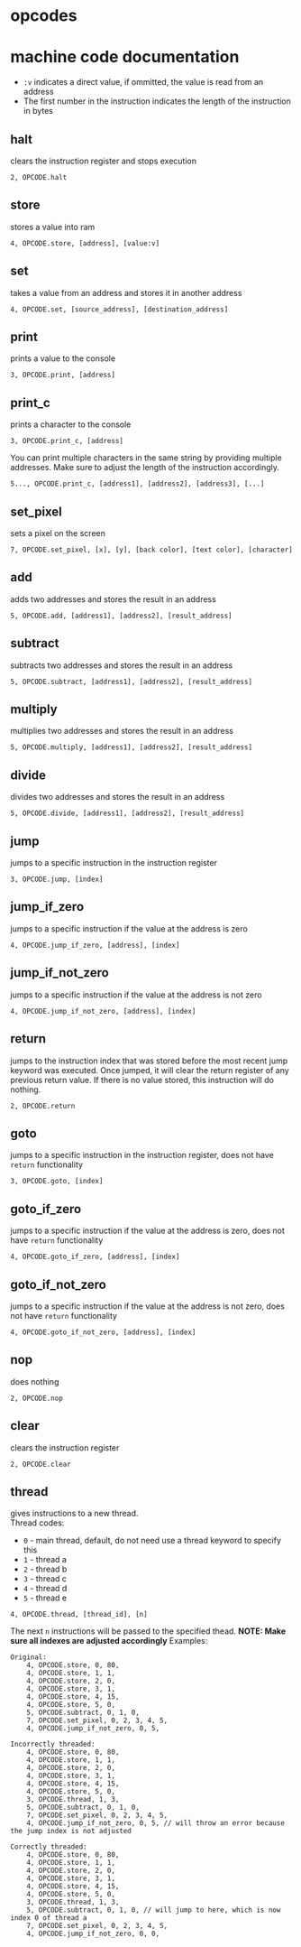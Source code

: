 # opcodes

# machine code documentation
* `:v` indicates a direct value, if ommitted, the value is read from an address
* The first number in the instruction indicates the length of the instruction in bytes


## halt
clears the instruction register and stops execution
```
2, OPCODE.halt
```
## store
stores a value into ram
```
4, OPCODE.store, [address], [value:v]
```

## set
takes a value from an address and stores it in another address
```
4, OPCODE.set, [source_address], [destination_address]
```
## print
prints a value to the console
```
3, OPCODE.print, [address]
```

## print_c
prints a character to the console
```
3, OPCODE.print_c, [address]
```
You can print multiple characters in the same string by providing multiple addresses. Make sure to adjust the length of the instruction accordingly.
```
5..., OPCODE.print_c, [address1], [address2], [address3], [...]
```

## set_pixel
sets a pixel on the screen
```
7, OPCODE.set_pixel, [x], [y], [back color], [text color], [character]
```

## add
adds two addresses and stores the result in an address
```
5, OPCODE.add, [address1], [address2], [result_address]
```

## subtract
subtracts two addresses and stores the result in an address
```
5, OPCODE.subtract, [address1], [address2], [result_address]
```

## multiply
multiplies two addresses and stores the result in an address
```
5, OPCODE.multiply, [address1], [address2], [result_address]
```

## divide
divides two addresses and stores the result in an address
```
5, OPCODE.divide, [address1], [address2], [result_address]
```

## jump
jumps to a specific instruction in the instruction register
```
3, OPCODE.jump, [index]
```

## jump_if_zero
jumps to a specific instruction if the value at the address is zero
```
4, OPCODE.jump_if_zero, [address], [index]
```
## jump_if_not_zero
jumps to a specific instruction if the value at the address is not zero
```
4, OPCODE.jump_if_not_zero, [address], [index]
```

## return
jumps to the instruction index that was stored before the most recent jump keyword was executed. Once jumped, it will clear the return register of any previous return value. If there is no value stored, this instruction will do nothing.
```
2, OPCODE.return
```

## goto
jumps to a specific instruction in the instruction register, does not have `return` functionality
```
3, OPCODE.goto, [index]
```

## goto_if_zero
jumps to a specific instruction if the value at the address is zero, does not have `return` functionality
```
4, OPCODE.goto_if_zero, [address], [index]
```

## goto_if_not_zero
jumps to a specific instruction if the value at the address is not zero, does not have `return` functionality
```
4, OPCODE.goto_if_not_zero, [address], [index]
```

## nop
does nothing
```
2, OPCODE.nop
```

## clear
clears the instruction register
```
2, OPCODE.clear
```

## thread
gives instructions to a new thread.<br>
Thread codes:
* `0` - main thread, default, do not need use a thread keyword to specify this
* `1` - thread a
* `2` - thread b
* `3` - thread c
* `4` - thread d
* `5` - thread e
```
4, OPCODE.thread, [thread_id], [n]
```
The next `n` instructions will be passed to the specified thead.
**NOTE: Make sure all indexes are adjusted accordingly**
Examples:
```
Original: 
    4, OPCODE.store, 0, 80,
    4, OPCODE.store, 1, 1,
    4, OPCODE.store, 2, 0,
    4, OPCODE.store, 3, 1,
    4, OPCODE.store, 4, 15,
    4, OPCODE.store, 5, 0,
    5, OPCODE.subtract, 0, 1, 0,
    7, OPCODE.set_pixel, 0, 2, 3, 4, 5,
    4, OPCODE.jump_if_not_zero, 0, 5,

Incorrectly threaded:
    4, OPCODE.store, 0, 80,
    4, OPCODE.store, 1, 1,
    4, OPCODE.store, 2, 0,
    4, OPCODE.store, 3, 1,
    4, OPCODE.store, 4, 15,
    4, OPCODE.store, 5, 0,
    3, OPCODE.thread, 1, 3,
    5, OPCODE.subtract, 0, 1, 0,
    7, OPCODE.set_pixel, 0, 2, 3, 4, 5,
    4, OPCODE.jump_if_not_zero, 0, 5, // will throw an error because the jump index is not adjusted

Correctly threaded:
    4, OPCODE.store, 0, 80,
    4, OPCODE.store, 1, 1,
    4, OPCODE.store, 2, 0,
    4, OPCODE.store, 3, 1,
    4, OPCODE.store, 4, 15,
    4, OPCODE.store, 5, 0,
    3, OPCODE.thread, 1, 3,
    5, OPCODE.subtract, 0, 1, 0, // will jump to here, which is now index 0 of thread a
    7, OPCODE.set_pixel, 0, 2, 3, 4, 5,
    4, OPCODE.jump_if_not_zero, 0, 0,
```

